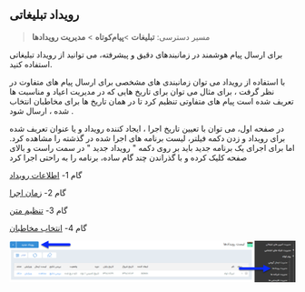 ﻿## رویداد تبلیغاتی

> مسیر دسترسی:  **تبلیغات** >**پیام‌کوتاه** > **مدیریت رویدادها** 

برای ارسال پیام هوشمند در زمانبندهای دقیق و پیشرفته، می توانید از رویداد تبلیغاتی استفاده کنید.

با استفاده از رویداد می توان زمانبندی های مشخصی برای ارسال پیام های متفاوت در نظر گرفت ، برای مثال می توان برای تاریخ هایی که در مدیریت اعیاد و مناسبت ها تعریف شده است پیام های متفاوتی تنظیم کرد تا در همان تاریخ ها برای مخاطبان انتخاب شده ،  ارسال شود .

 در صفحه اول، می توان با تعیین تاریخ اجرا ، ایجاد کننده رویداد و یا عنوان تعریف شده برای رویداد و زدن دکمه فیلتر، لیست برنامه های اجرا شده در گذشته را مشاهده کرد. اما برای اجرای یک برنامه جدید باید بر روی دکمه " رویداد جدید " در سمت راست و بالای صفحه کلیک کرده و با گذراندن چند گام ساده، برنامه را به راحتی اجرا کرد


 گام 1- [اطلاعات رویداد](https://github.com/1stco/PayamGostarDocs/blob/master/help2.5.4/Marketing/email/Advertising-event-email/1-avalie-roydad-email/1-avalie-roydad-email.md)

گام 2-  [زمان اجرا]( https://github.com/1stco/PayamGostarDocs/blob/master/help2.5.4/Marketing/email/Advertising-event-email/2-zamanbandi-roydad-email/2-zamanbandi-roydad-email.md)

گام 3-  [تنظیم متن](https://github.com/1stco/PayamGostarDocs/blob/master/help2.5.4/Marketing/email/Advertising-event-email/3-matn-roydad-email/3-matn-roydad-email.md)

گام 4-  [انتخاب مخاطبان]( https://github.com/1stco/PayamGostarDocs/blob/master/help2.5.4/Marketing/email/Advertising-event-email/4-mokhatab-roydad-email/4-mokhatab-roydad-email.md)

![](advertising-sendingeventsms.png)


 
